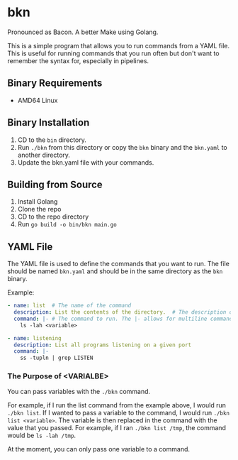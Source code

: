 # bkn
Pronounced as Bacon. A better Make using Golang.

This is a simple program that allows you to run commands from a YAML file. This is useful for running commands that you run often but don't want to remember the syntax for, especially in pipelines.

## Binary Requirements
- AMD64 Linux

## Binary Installation
1. CD to the `bin` directory.
2. Run `./bkn` from this directory or copy the `bkn` binary and the `bkn.yaml` to another directory.
3. Update the bkn.yaml file with your commands.

## Building from Source
1. Install Golang
2. Clone the repo
3. CD to the repo directory
4. Run `go build -o bin/bkn main.go`

## YAML File
The YAML file is used to define the commands that you want to run. The file should be named `bkn.yaml` and should be in the same directory as the `bkn` binary.

Example:
```yaml
- name: list  # The name of the command
  description: List the contents of the directory.  # The description of the command
  command: |- # The command to run. The |- allows for multiline commands in a YAML file
    ls -lah <variable>

- name: listening
  description: List all programs listening on a given port
  command: |-
    ss -tupln | grep LISTEN
```

### The Purpose of \<VARIALBE>
You can pass variables with the `./bkn` command.

For example, if I run the list command from the example above, I would run `./bkn list`. If I wanted to pass a variable to the command, I would run `./bkn list <variable>`. The variable is then replaced in the command with the value that you passed. For example, if I ran `./bkn list /tmp`, the command would be `ls -lah /tmp`.

At the moment, you can only pass one variable to a command.